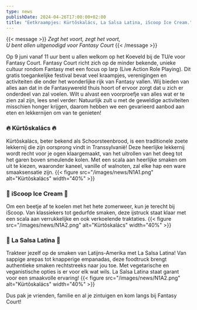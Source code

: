 ```yaml
--- 
type: news 
publishDate: 2024-04-26T17:00:00+02:00
title: "Eetkraampjes: Kürtõskalács, La Salsa Latina, iScoop Ice Cream."
--- 
```


{{< message >}}
_Zegt het voort, zegt het voort,_\
_U bent allen uitgenodigd voor Fantasy Court_
{{< /message >}}

Op 9 juni vanaf 11 uur bent u allen welkom op het Koeveld bij de TU/e voor Fantasy Court. Fantasy Court richt zich op de minder bekende, unieke cultuur rondom Fantasy met een focus op larp (Live Action Role Playing). Dit gratis toegankelijke festival bevat veel kraampjes, verenigingen en activiteiten die onder het wonderlijke rijk van Fantasy vallen. Wij bieden van alles aan dat in de Fantasywereld thuis hoort of ervoor zorgt dat u zich er onderdeel van zal voelen. Wilt u alvast een voorproefje van alles wat er te zien zal zijn, lees snel verder:
Natuurlijk zult u met de geweldige activiteiten misschien honger krijgen, daarom hebben we een gevarieerd aanbod aan eten en lekkernijen om van te genieten! 

### 🔥 Kürtõskalács 🔥 ###
Kürtõskalács, beter bekend als Schoorsteenbrood, is een traditionele zoete lekkernij die zijn oorsprong vindt in Transsylvanië! Deze heerlijke lekkernij wordt recht voor je ogen klaargemaakt, van het uitrollen van het deeg tot het garen boven smeulende kolen. Met een scala aan heerlijke smaken om uit te kiezen, waaronder kaneel, vanille of walnoten, zal elke hap een ware smaaksensatie zijn. 
{{< figure src="/images/news/N1A1.png" alt="Kürtõskalács" width="40%" >}}
 
### 🍦 iScoop Ice Cream 🍦 ###
Om een beetje af te koelen met het hete zomerweer, kun je terecht bij iScoop. Van klassiekers tot gedurfde smaken, deze ijstruck staat klaar met een scala aan verrukkelijke en ook verkoelende traktaties. 
{{< figure src="/images/news/N1A2.png" alt="Kürtõskalács" width="40%" >}}

### 🌮 La Salsa Latina 🌮 ###
Trakteer jezelf op de smaken van Latijns-Amerika met La Salsa Latina! Van sappige arepas tot knapperige empanadas, deze foodtruck brengt authentieke smaken rechtstreeks naar jou toe. Met vegetarische en veganistische opties is er voor elk wat wils. La Salsa Latina staat garant voor een smaakvolle ervaring!
{{< figure src="/images/news/N1A2.png" alt="Kürtõskalács" width="40%" >}}

Dus pak je vrienden, familie en al je zintuigen en kom langs bij Fantasy Court!
